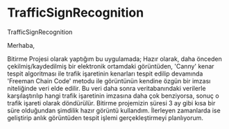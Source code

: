 # TrafficSignRecognition
TrafficSignRecognition

Merhaba,

Bitirme Projesi olarak yaptığım bu uygulamada;
Hazır olarak, daha önceden çekilmiş/kaydedilmiş bir elektronik ortamdaki görüntüden,
'Canny' kenar tespit algoritması ile trafik işaretinin kenarları tespit edilip devamında 'Freeman Chain Code' metodu ile
görüntünün kendine özgün bir imzası niteliğinde veri elde edilir.
Bu veri daha sonra veritabanındaki verilerle karşılaştırılıp hangi trafik işaretinin imzasına daha çok benziyorsa, 
sonuç o trafik işareti olarak döndürülür.
Bitirme projemizin süresi 3 ay gibi kısa bir süre olduğundan şimdilik hazır görüntü kullandım.
İlerleyen zamanlarda ise geliştirip anlık görüntüden tespit işlemi gerçekleştirmeyi planlıyorum.
